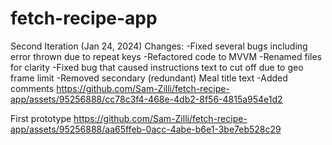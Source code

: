 # fetch-recipe-app





Second Iteration (Jan 24, 2024)
Changes:
  -Fixed several bugs including error thrown due to repeat keys
  -Refactored code to MVVM
  -Renamed files for clarity
  -Fixed bug that caused instructions text to cut off due to geo frame limit
  -Removed secondary (redundant) Meal title text
  -Added comments
https://github.com/Sam-Zilli/fetch-recipe-app/assets/95256888/cc78c3f4-468e-4db2-8f56-4815a954e1d2












First prototype 
https://github.com/Sam-Zilli/fetch-recipe-app/assets/95256888/aa65ffeb-0acc-4abe-b6e1-3be7eb528c29

